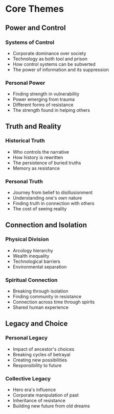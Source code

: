# Core Themes

## Power and Control
### Systems of Control
- Corporate dominance over society
- Technology as both tool and prison
- How control systems can be subverted
- The power of information and its suppression

### Personal Power
- Finding strength in vulnerability
- Power emerging from trauma
- Different forms of resistance
- The strength found in helping others

## Truth and Reality
### Historical Truth
- Who controls the narrative
- How history is rewritten
- The persistence of buried truths
- Memory as resistance

### Personal Truth
- Journey from belief to disillusionment
- Understanding one's own nature
- Finding truth in connection with others
- The cost of seeing reality

## Connection and Isolation
### Physical Division
- Arcology hierarchy
- Wealth inequality
- Technological barriers
- Environmental separation

### Spiritual Connection
- Breaking through isolation
- Finding community in resistance
- Connection across time through spirits
- Shared human experience

## Legacy and Choice
### Personal Legacy
- Impact of ancestor's choices
- Breaking cycles of betrayal
- Creating new possibilities
- Responsibility to future

### Collective Legacy
- Hero era's influence
- Corporate manipulation of past
- Inheritance of resistance
- Building new future from old dreams